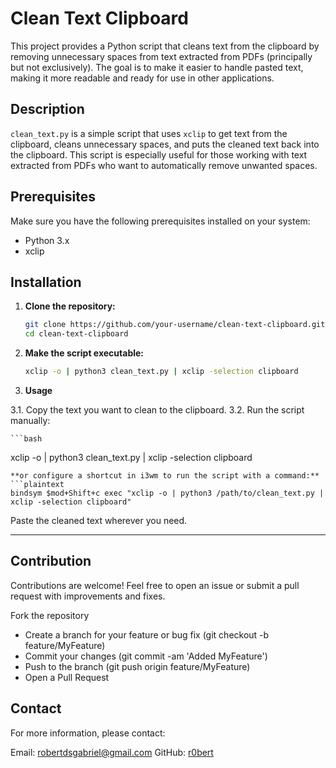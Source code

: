 # Clean Text Clipboard

This project provides a Python script that cleans text from the clipboard by removing unnecessary spaces from text extracted from PDFs (principally but not exclusively). The goal is to make it easier to handle pasted text, making it more readable and ready for use in other applications.

## Description

`clean_text.py` is a simple script that uses `xclip` to get text from the clipboard, cleans unnecessary spaces, and puts the cleaned text back into the clipboard. This script is especially useful for those working with text extracted from PDFs who want to automatically remove unwanted spaces.

## Prerequisites

Make sure you have the following prerequisites installed on your system:

- Python 3.x
- xclip

## Installation

1. **Clone the repository:**

   ```bash
   git clone https://github.com/your-username/clean-text-clipboard.git
   cd clean-text-clipboard

2. **Make the script executable:**
   ```bash
   xclip -o | python3 clean_text.py | xclip -selection clipboard
   ```
3. **Usage**

3.1. Copy the text you want to clean to the clipboard.
3.2. Run the script manually:

    ```bash
   xclip -o | python3 clean_text.py | xclip -selection clipboard
   ```
**or configure a shortcut in i3wm to run the script with a command:**
   ```plaintext
   bindsym $mod+Shift+c exec "xclip -o | python3 /path/to/clean_text.py | xclip -selection clipboard"
   ```

Paste the cleaned text wherever you need.

---

## Contribution

Contributions are welcome! Feel free to open an issue or submit a pull request with improvements and fixes.

Fork the repository
- Create a branch for your feature or bug fix (git checkout -b feature/MyFeature)
- Commit your changes (git commit -am 'Added MyFeature')
- Push to the branch (git push origin feature/MyFeature)
- Open a Pull Request

## Contact

For more information, please contact:

   Email: robertdsgabriel@gmail.com
   GitHub: [r0bert](https://github.com/r0bertds)


